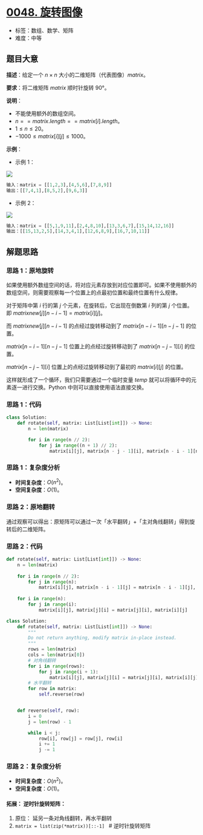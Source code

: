 # [0048. 旋转图像](https://leetcode.cn/problems/rotate-image/)

- 标签：数组、数学、矩阵
- 难度：中等

## 题目大意

**描述**：给定一个 $n \times n$ 大小的二维矩阵（代表图像）$matrix$。

**要求**：将二维矩阵 $matrix$ 顺时针旋转 90°。

**说明**：

- 不能使用额外的数组空间。
- $n == matrix.length == matrix[i].length$。
- $1 \le n \le 20$。
- $-1000 \le matrix[i][j] \le 1000$。

**示例**：

- 示例 1：

![](https://assets.leetcode.com/uploads/2020/08/28/mat1.jpg)

```python
输入：matrix = [[1,2,3],[4,5,6],[7,8,9]]
输出：[[7,4,1],[8,5,2],[9,6,3]]
```

- 示例 2：

![](https://assets.leetcode.com/uploads/2020/08/28/mat2.jpg)

```python
输入：matrix = [[5,1,9,11],[2,4,8,10],[13,3,6,7],[15,14,12,16]]
输出：[[15,13,2,5],[14,3,4,1],[12,6,8,9],[16,7,10,11]]
```

## 解题思路

### 思路 1：原地旋转

如果使用额外数组空间的话，将对应元素存放到对应位置即可。如果不使用额外的数组空间，则需要观察每一个位置上的点最初位置和最终位置有什么规律。

对于矩阵中第 $i$ 行的第 $j$ 个元素，在旋转后，它出现在倒数第 $i$ 列的第 $j$ 个位置。即 $matrixnew[j][n − i − 1] = matrix[i][j]$。

而  $matrixnew[j][n - i - 1]$  的点经过旋转移动到了 $matrix[n − i − 1][n − j − 1]$ 的位置。

$matrix[n − i − 1][n − j − 1]$ 位置上的点经过旋转移动到了 $matrix[n − j − 1][i]$  的位置。

$matrix[n− j − 1][i]$  位置上的点经过旋转移动到了最初的 $matrix[i][j]$ 的位置。

这样就形成了一个循环，我们只需要通过一个临时变量 $temp$ 就可以将循环中的元素逐一进行交换。Python 中则可以直接使用语法直接交换。

### 思路 1：代码

```python
class Solution:
    def rotate(self, matrix: List[List[int]]) -> None:
        n = len(matrix)

        for i in range(n // 2):
            for j in range((n + 1) // 2):
                matrix[i][j], matrix[n - j - 1][i], matrix[n - i - 1][n - j - 1], matrix[j][n - i - 1] = matrix[n - j - 1][i], matrix[n - i - 1][n - j - 1], matrix[j][n - i - 1], matrix[i][j]
```

### 思路 1：复杂度分析

- **时间复杂度**：$O(n^2)$。
- **空间复杂度**：$O(1)$。

### 思路 2：原地翻转

通过观察可以得出：原矩阵可以通过一次「水平翻转」+「主对角线翻转」得到旋转后的二维矩阵。

### 思路 2：代码

```python
def rotate(self, matrix: List[List[int]]) -> None:
    n = len(matrix)
    
    for i in range(n // 2):
        for j in range(n):
            matrix[i][j], matrix[n - i - 1][j] = matrix[n - i - 1][j], matrix[i][j]
    
    for i in range(n):
        for j in range(i):
            matrix[i][j], matrix[j][i] = matrix[j][i], matrix[i][j]
```
```python
class Solution:
    def rotate(self, matrix: List[List[int]]) -> None:
        """
        Do not return anything, modify matrix in-place instead.
        """
        rows = len(matrix)
        cols = len(matrix[0])
        # 对角线翻转
        for i in range(rows):
            for j in range(i + 1):
                matrix[i][j], matrix[j][i] = matrix[j][i], matrix[i][j]
        # 水平翻转
        for row in matrix:
            self.reverse(row)


    def reverse(self, row):
        i = 0
        j = len(row) - 1

        while i < j:
            row[i], row[j] = row[j], row[i]
            i += 1
            j -= 1

```

### 思路 2：复杂度分析

- **时间复杂度**：$O(n^2)$。
- **空间复杂度**：$O(1)$。

#### 拓展： 逆时针旋转矩阵：
1. 原位： 延另一条对角线翻转，再水平翻转
2. `matrix = list(zip(*matrix))[::-1] ` # 逆时针旋转矩阵

